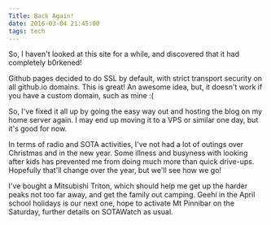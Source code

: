 ```yaml
---
Title: Back Again!
date: 2016-03-04 21:45:00
tags: tech
---
```


So, I haven't looked at this site for a while, and discovered that it had completely b0rkened!

Github pages decided to do SSL by default, with strict transport security on all github.io domains.  This is great! An awesome idea, but, it doesn't work if you have a custom domain, such as mine :(

So, I've fixed it all up by going the easy way out and hosting the blog on my home server again. I may end up moving it to a VPS or similar one day, but it's good for now.

In terms of radio and SOTA activities, I've not had a lot of outings over Christmas and in the new year. Some illness and busyness with looking after kids has prevented me from doing much more than quick drive-ups. Hopefully that'll change over the year, but we'll see how we go!

I've bought a Mitsubishi Triton, which should help me get up the harder peaks not too far away, and get the family out camping. Geehi in the April school holidays is our next one, hope to activate Mt Pinnibar on the Saturday, further details on SOTAWatch as usual.

